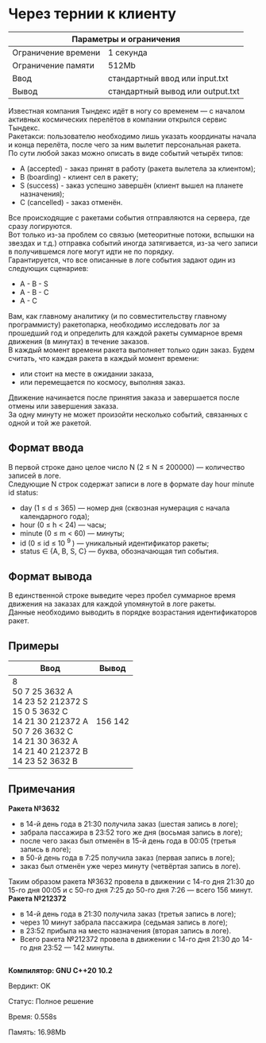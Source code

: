 <!DOCTYPE html>
  <head>
      <h1> Через тернии к клиенту </h1>
  </head>
  <body>
		<table>
    	<thead>
				<tr>
					<th colspan="2"> Параметры и ограничения </th>
				</tr>
    	</thead>
    	<tbody>
				<tr>
					<td> Ограничение времени </td>
					<td> 1 секунда </td>
        </tr>
				<tr>
					<td> Ограничение памяти </td>
					<td> 512Mb </td>
        </tr>
				<tr>
					<td> Ввод </td>
					<td> стандартный ввод или input.txt </td>
        </tr>
				<tr>
					<td> Вывод </td>
					<td> стандартный вывод или output.txt </td>
        </tr>
    	</tbody>
		</table>
  	<p> 
			Известная компания Тындекс идёт в ногу со временем — с началом активных космических перелётов в компании открылся сервис Тындекс. <br>
  		Ракетакси: пользователю необходимо лишь указать координаты начала и конца перелёта, после чего за ним вылетит персональная ракета. <br>
  		По сути любой заказ можно описать в виде событий четырёх типов: <br>
  		<ul>
    		<li> A (accepted) - заказ принят в работу (ракета вылетела за клиентом); </li>
    		<li> B (boarding) - клиент сел в ракету; </li>
    		<li> S (success) - заказ успешно завершён (клиент вышел на планете назначения); </li>
    		<li> C (cancelled) - заказ отменён. </li>
  		</ul> 
  		Все происходящие с ракетами события отправляются на сервера, где сразу логируются. <br>
  		Вот только из-за проблем со связью (метеоритные потоки, вспышки на звездах и т.д.) отправка событий иногда затягивается, из-за чего записи в получившемся логе могут идти не по порядку. <br>
  		Гарантируется, что все описанные в логе события задают один из следующих сценариев: <br>
  		<ul>
    		<li> A - B - S </li>
    		<li> A - B - C </li>
    		<li> A - C </li>
  		</ul>
  		Вам, как главному аналитику (и по совместительству главному программисту) ракетопарка, необходимо исследовать лог за прошедший год и определить для каждой ракеты суммарное время движения (в минутах) в течение заказов. <br>
  		В каждый момент времени ракета выполняет только один заказ. Будем считать, что каждая ракета в каждый момент времени: <br>
  		<ul>
		    <li> или стоит на месте в ожидании заказа, </li>
		    <li> или перемещается по космосу, выполняя заказ. </li>
		  </ul>
  		Движение начинается после принятия заказа и завершается после отмены или завершения заказа. <br> 
  		За одну минуту не может произойти несколько событий, связанных с одной и той же ракетой. <br>
		</p>
 		<h2> Формат ввода </h2>
 		<p> 
			В первой строке дано целое число N (2 ≤ N ≤ 200000)  — количество записей в логе. <br>
  		Следующие N строк содержат записи в логе в формате day hour minute id status: <br>
  		<ul>
    		<li> day (1 ≤ d ≤ 365) — номер дня (сквозная нумерация с начала календарного года); </li>
    		<li> hour (0 ≤ h < 24) — часы; </li>
    		<li> minute (0 ≤ m < 60) — минуты; </li>
    		<li> id (0 ≤ id ≤ 10 <sup> 9 </sup>) — уникальный идентификатор ракеты; </li>
    		<li> status ∈ {A, B, S, C} — буква, обозначающая тип события. </li>
  		</ul>
  	</p>
  	<h2> Формат вывода </h2>
		<p> 
			В единственной строке выведите через пробел суммарное время движения на заказах для каждой упомянутой в логе ракеты. <br>
    	Данные необходимо выводить в порядке возрастания идентификаторов ракет.
		</p>
		<h2> Примеры </h2>
		<table>
   		<thead>
				<tr>
					<th> Ввод </th> <th> Вывод </th>
				</tr>
   		</thead>
   		<tbody>
				<tr>
					<td> 8 <br>
          	   50 7 25 3632 A <br>
            	 14 23 52 212372 S <br>
             	 15 0 5 3632 C <br>
          	   14 21 30 212372 A <br>
          	   50 7 26 3632 C <br>
          	   14 21 30 3632 A <br>
          	   14 21 40 212372 B <br>
          	   14 23 52 3632 B </td>
					<td> 156 142 </td>
      	</tr>
    	</tbody>
		</table>
  	<h2> Примечания </h2>
  	<p>
			<b> Ракета №3632 </b>
  		<ul>
    		<li> в 14-й день года в 21:30 получила заказ (шестая запись в логе); </li>
      	<li> забрала пассажира в 23:52 того же дня (восьмая запись в логе); </li>
      	<li> после чего заказ был отменён в 15-й день года в 00:05 (третья запись в логе); </li>
      	<li> в 50-й день года в 7:25 получила заказ (первая запись в логе); </li>
      	<li> заказ был отменён уже через минуту (четвёртая запись в логе). </li>
    	</ul>
   		Таким образом ракета №3632 провела в движении с 14-го дня 21:30 до 15-го дня 00:05 и с 50-го дня 7:25 до 50-го дня 7:26 — всего 156 минут. <br>
    	<b> Ракета №212372 </b>
    	<ul>
      	<li> в 14-й день года в 21:30 получила заказ (третья запись в логе); </li>
      	<li> через 10 минут забрала пассажира (седьмая запись в логе); </li>
      	<li> в 23:52 прибыла на место назначения (вторая запись в логе). </li>
      	<li> Всего ракета №212372 провела в движении с 14-го дня 21:30 до 14-го дня 23:52 — 142 минуты. </li>
    	</ul>
  	</p>
		<h2> </h2>
		<p><b> 
			Компилятор: GNU C++20 10.2 </b></p>
			Вердикт: OK </b></p>
			Статус: Полное решение </b></p>
			Время: 0.558s </b></p>
			Память: 16.98Mb
		</b></p>
	</body>
</html>	
